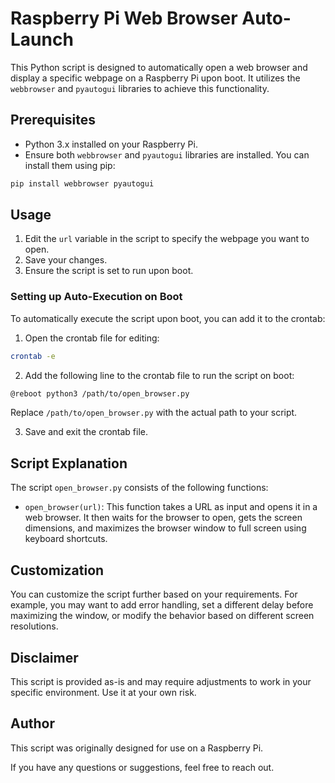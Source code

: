 # Raspberry Pi Web Browser Auto-Launch

This Python script is designed to automatically open a web browser and display a specific webpage on a Raspberry Pi upon boot. It utilizes the `webbrowser` and `pyautogui` libraries to achieve this functionality.

## Prerequisites

- Python 3.x installed on your Raspberry Pi.
- Ensure both `webbrowser` and `pyautogui` libraries are installed. You can install them using pip:

```bash
pip install webbrowser pyautogui
```

## Usage

1. Edit the `url` variable in the script to specify the webpage you want to open.
2. Save your changes.
3. Ensure the script is set to run upon boot.

### Setting up Auto-Execution on Boot

To automatically execute the script upon boot, you can add it to the crontab:

1. Open the crontab file for editing:

```bash
crontab -e
```

2. Add the following line to the crontab file to run the script on boot:

```bash
@reboot python3 /path/to/open_browser.py
```

Replace `/path/to/open_browser.py` with the actual path to your script.

3. Save and exit the crontab file.

## Script Explanation

The script `open_browser.py` consists of the following functions:

- `open_browser(url)`: This function takes a URL as input and opens it in a web browser. It then waits for the browser to open, gets the screen dimensions, and maximizes the browser window to full screen using keyboard shortcuts.

## Customization

You can customize the script further based on your requirements. For example, you may want to add error handling, set a different delay before maximizing the window, or modify the behavior based on different screen resolutions.

## Disclaimer

This script is provided as-is and may require adjustments to work in your specific environment. Use it at your own risk.

## Author

This script was originally designed for use on a Raspberry Pi.

If you have any questions or suggestions, feel free to reach out.
